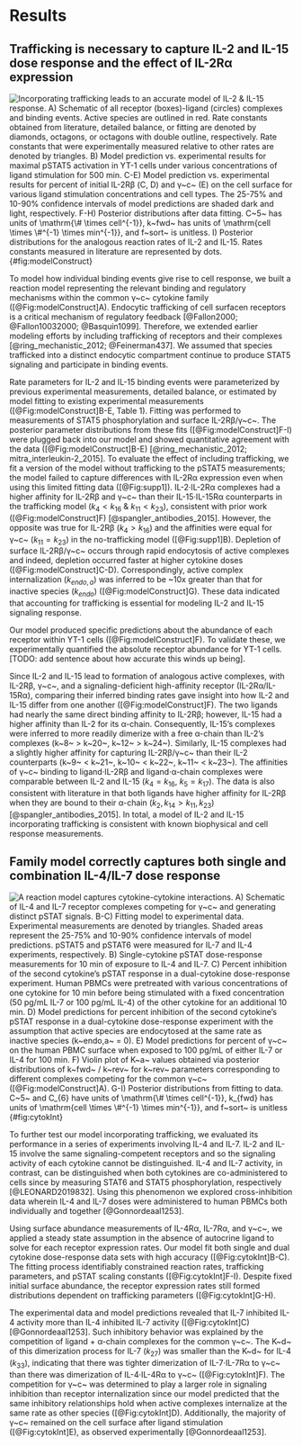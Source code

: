 # Results

## Trafficking is necessary to capture IL-2 and IL-15 dose response and the effect of IL-2Rα expression

![**Incorporating trafficking leads to an accurate model of IL-2 & IL-15 response.** A) Schematic of all receptor (boxes)-ligand (circles) complexes and binding events. Active species are outlined in red. Rate constants obtained from literature, detailed balance, or fitting are denoted by diamonds, octagons, or octagons with double outline, respectively. Rate constants that were experimentally measured relative to other rates are denoted by triangles. B) Model prediction vs. experimental results for maximal pSTAT5 activation in YT-1 cells under various concentrations of ligand stimulation for 500 min. C-E) Model prediction vs. experimental results for percent of initial IL-2Rβ (C, D) and γ~c~ (E) on the cell surface for various ligand stimulation concentrations and cell types. The 25-75% and 10-90% confidence intervals of model predictions are shaded dark and light, respectively. F-H) Posterior distributions after data fitting. C~5~ has units of $\mathrm{\# \times cell^{-1}}$, k~fwd~ has units of $\mathrm{cell \times \#^{-1} \times min^{-1}}$, and f~sort~ is unitless. I) Posterior distributions for the analogous reaction rates of IL-2 and IL-15. Rates constants measured in literature are represented by dots.](./Figures/figure1.svg){#fig:modelConstruct}

To model how individual binding events give rise to cell response, we built a reaction model representing the relevant binding and regulatory mechanisms within the common γ~c~ cytokine family ([@Fig:modelConstruct]A). Endocytic trafficking of cell surfacen receptors is a critical mechanism of regulatory feedback [@Fallon2000; @Fallon10032000; @Basquin1099]. Therefore, we extended earlier modeling efforts by including trafficking of receptors and their complexes [@ring_mechanistic_2012; @Feinerman437]. We assumed that species trafficked into a distinct endocytic compartment continue to produce STAT5 signaling and participate in binding events.

Rate parameters for IL-2 and IL-15 binding events were parameterized by previous experimental measurements, detailed balance, or estimated by model fitting to existing experimental measurements ([@Fig:modelConstruct]B-E, Table 1). Fitting was performed to measurements of STAT5 phosphorylation and surface IL-2Rβ/γ~c~. The posterior parameter distributions from these fits ([@Fig:modelConstruct]F-I) were plugged back into our model and showed quantitative agreement with the data ([@Fig:modelConstruct]B-E) [@ring_mechanistic_2012; mitra_interleukin-2_2015]. To evaluate the effect of including trafficking, we fit a version of the model without trafficking to the pSTAT5 measurements; the model failed to capture differences with IL-2Rα expression even when using this limited fitting data ([@Fig:supp1]). IL-2·IL-2Rα complexes had a higher affinity for IL-2Rβ and γ~c~ than their IL-15·IL-15Rα counterparts in the trafficking model ($k_{4} < k_{16}$ & $k_{11} < k_{23}$), consistent with prior work ([@Fig:modelConstruct]F) [@spangler_antibodies_2015]. However, the opposite was true for IL-2Rβ ($k_{4} > k_{16}$) and the affinities were equal for γ~c~ ($k_{11} = k_{23}$) in the no-trafficking model ([@Fig:supp1]B). Depletion of surface IL-2Rβ/γ~c~ occurs through rapid endocytosis of active complexes and indeed, depletion occurred faster at higher cytokine doses ([@Fig:modelConstruct]C-D). Correspondingly, active complex internalization ($k_{endo,a}$) was inferred to be ~10x greater than that for inactive species ($k_{endo}$) ([@Fig:modelConstruct]G). These data indicated that accounting for trafficking is essential for modeling IL-2 and IL-15 signaling response.

Our model produced specific predictions about the abundance of each receptor within YT-1 cells ([@Fig:modelConstruct]F). To validate these, we experimentally quantified the absolute receptor abundance for YT-1 cells. [TODO: add sentence about how accurate this winds up being].

Since IL-2 and IL-15 lead to formation of analogous active complexes, with IL-2Rβ, γ~c~, and a signaling-deficient high-affinity receptor (IL-2Rα/IL-15Rα), comparing their inferred binding rates gave insight into how IL-2 and IL-15 differ from one another ([@Fig:modelConstruct]F). The two ligands had nearly the same direct binding affinity to IL-2Rβ; however, IL-15 had a higher affinity than IL-2 for its α-chain. Consequently, IL-15’s complexes were inferred to more readily dimerize with a free α-chain than IL-2’s complexes (k~8~ > k~20~, k~12~ > k~24~). Similarly, IL-15 complexes had a slightly higher affinity for capturing IL-2Rβ/γ~c~ than their IL-2 counterparts (k~9~ < k~21~, k~10~ < k~22~, k~11~ < k~23~). The affinities of γ~c~ binding to ligand·IL-2Rβ and ligand·α-chain complexes were comparable between IL-2 and IL-15 ($k_{4} = k_{16}$, $k_{5} = k_{17}$). The data is also consistent with literature in that both ligands have higher affinity for IL-2Rβ when they are bound to their α-chain ($k_{2}, k_{14} > k_{11}, k_{23}$) [@spangler_antibodies_2015]. In total, a model of IL-2 and IL-15 incorporating trafficking is consistent with known biophysical and cell response measurements.

## Family model correctly captures both single and combination IL-4/IL-7 dose response

![**A reaction model captures cytokine-cytokine interactions.** A) Schematic of IL-4 and IL-7 receptor complexes competing for γ~c~ and generating distinct pSTAT signals. B-C) Fitting model to experimental data. Experimental measurements are denoted by triangles. Shaded areas represent the 25-75% and 10-90% confidence intervals of model predictions. pSTAT5 and pSTAT6 were measured for IL-7 and IL-4 experiments, respectively. B) Single-cytokine pSTAT dose-response measurements for 10 min of exposure to IL-4 and IL-7. C) Percent inhibition of the second cytokine’s pSTAT response in a dual-cytokine dose-response experiment. Human PBMCs were pretreated with various concentrations of one cytokine for 10 min before being stimulated with a fixed concentration (50 pg/mL IL-7 or 100 pg/mL IL-4) of the other cytokine for an additional 10 min. D) Model predictions for percent inhibition of the second cytokine’s pSTAT response in a dual-cytokine dose-response experiment with the assumption that active species are endocytosed at the same rate as inactive species (k~endo,a~ = 0). E) Model predictions for percent of γ~c~ on the human PBMC surface when exposed to 100 pg/mL of either IL-7 or IL-4 for 100 min. F) Violin plot of K~a~ values obtained via posterior distributions of k~fwd~ / k~rev~ for k~rev~ parameters corresponding to different complexes competing for the common γ~c~ ([@Fig:modelConstruct]A). G-I) Posterior distributions from fitting to data. C~5~ and $C_{6}$ have units of $\mathrm{\# \times cell^{-1}}$, $k_{fwd}$ has units of $\mathrm{cell \times \#^{-1} \times min^{-1}}$, and f~sort~ is unitless](./Figures/figure2.svg){#fig:cytokInt}

To further test our model incorporating trafficking, we evaluated its performance in a series of experiments involving IL-4 and IL-7. IL-2 and IL-15 involve the same signaling-competent receptors and so the signaling activity of each cytokine cannot be distinguished. IL-4 and IL-7 activity, in contrast, can be distinguished when both cytokines are co-administered to cells since by measuring STAT6 and STAT5 phosphorylation, respectively [@LEONARD2019832]. Using this phenomenon we explored cross-inhibition data wherein IL-4 and IL-7 doses were administered to human PBMCs both individually and together [@Gonnordeaal1253].

Using surface abundance measurements of IL-4Rα, IL-7Rα, and γ~c~, we applied a steady state assumption in the absence of autocrine ligand to solve for each receptor expression rates. Our model fit both single and dual cytokine dose-response data sets with high accuracy ([@Fig:cytokInt]B-C). The fitting process identifiably constrained reaction rates, trafficking parameters, and pSTAT scaling constants ([@Fig:cytokInt]F-I). Despite fixed initial surface abundance, the receptor expression rates still formed distributions dependent on trafficking parameters ([@Fig:cytokInt]G-H).

The experimental data and model predictions revealed that IL-7 inhibited IL-4 activity more than IL-4 inhibited IL-7 activity ([@Fig:cytokInt]C) [@Gonnordeaal1253]. Such inhibitory behavior was explained by the competition of ligand + α-chain complexes for the common γ~c~. The K~d~ of this dimerization process for IL-7 ($k_{27}$) was smaller than the K~d~ for IL-4 ($k_{33}$), indicating that there was tighter dimerization of IL-7·IL-7Rα to γ~c~ than there was dimerization of IL-4·IL-4Rα to γ~c~ ([@Fig:cytokInt]F). The competition for γ~c~ was determined to play a larger role in signaling inhibition than receptor internalization since our model predicted that the same inhibitory relationships hold when active complexes internalize at the same rate as other species ([@Fig:cytokInt]D). Additionally, the majority of γ~c~ remained on the cell surface after ligand stimulation ([@Fig:cytokInt]E), as observed experimentally [@Gonnordeaal1253].
